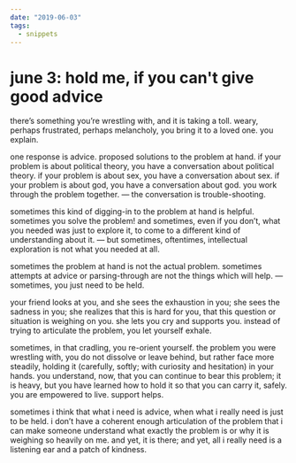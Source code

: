 ```yaml
---
date: "2019-06-03"
tags:
  - snippets
---
```

# june 3: hold me, if you can't give good advice

there’s something you’re wrestling with, and it is taking a toll. weary, perhaps frustrated, perhaps melancholy, you bring it to a loved one. you explain.

one response is advice. proposed solutions to the problem at hand. if your problem is about political theory, you have a conversation about political theory. if your problem is about sex, you have a conversation about sex. if your problem is about god, you have a conversation about god. you work through the problem together. — the conversation is trouble-shooting.

sometimes this kind of digging-in to the problem at hand is helpful. sometimes you solve the problem! and sometimes, even if you don’t, what you needed was just to explore it, to come to a different kind of understanding about it. — but sometimes, oftentimes, intellectual exploration is not what you needed at all.

sometimes the problem at hand is not the actual problem. sometimes attempts at advice or parsing-through are not the things which will help. — sometimes, you just need to be held.

your friend looks at you, and she sees the exhaustion in you; she sees the sadness in you; she realizes that this is hard for you, that this question or situation is weighing on you. she lets you cry and supports you. instead of trying to articulate the problem, you let yourself exhale.

sometimes, in that cradling, you re-orient yourself. the problem you were wrestling with, you do not dissolve or leave behind, but rather face more steadily, holding it (carefully, softly; with curiosity and hesitation) in your hands. you understand, now, that you can continue to bear this problem; it is heavy, but you have learned how to hold it so that you can carry it, safely. you are empowered to live. support helps.

sometimes i think that what i need is advice, when what i really need is just to be held. i don’t have a coherent enough articulation of the problem that i can make someone understand what exactly the problem is or why it is weighing so heavily on me. and yet, it is there; and yet, all i really need is a listening ear and a patch of kindness.
